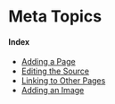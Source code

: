 # Meta Topics

#### Index
- [Adding a Page](/meta/adding-a-page.md)
- [Editing the Source](/meta/editing-the-source.md)
- [Linking to Other Pages](/meta/linking-to-other-pages.md)
- [Adding an Image](/meta/adding-an-image.md)
